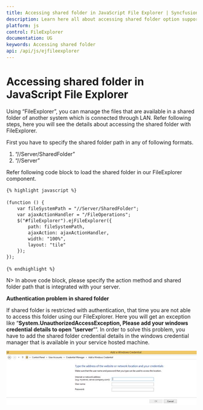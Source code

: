 ```yaml
---
title: Accessing shared folder in JavaScript File Explorer | Syncfusion
description: Learn here all about accessing shared folder option support in Syncfusion JavaScript File Explorer control, it's element's and more.
platform: js
control: FileExplorer
documentation: UG
keywords: Accessing shared folder
api: /api/js/ejfileexplorer
---
```


# Accessing shared folder in JavaScript File Explorer

Using “FileExplorer”, you can manage the files that are available in a shared folder of another system which is connected through LAN. Refer following steps, here you will see the details about accessing the shared folder with FileExplorer. 

First you have to specify the shared folder path in any of following formats.

1. “//Server/SharedFolder”
2. “//Server”

Refer following code block to load the shared folder in our FileExplorer component.



    {% highlight javascript %}

    (function () {
        var fileSystemPath = "//Server/SharedFolder";
        var ajaxActionHandler = "/FileOperations";
        $("#fileExplorer").ejFileExplorer({
            path: fileSystemPath,
            ajaxAction: ajaxActionHandler,
            width: "100%",
            layout: "tile"
        });
    });

    {% endhighlight %}


N> In above code block, please specify the action method and shared folder path that is integrated with your server.


**Authentication problem in shared folder**

If shared folder is restricted with authentication, that time you are not able to access this folder using our FileExplorer. Here you will get an exception like “**System.UnauthorizedAccessException, Please add your windows credential details to open '\\server\'**”. In order to solve this problem, you have to add the shared folder credential details in the windows credential manager that is available in your service hosted machine.

![Accessing shared folder in JavaScript File Explorer.](accessingsharedfolder_images/javascript-file-explorer-accessing-shared-folder.jpeg)

